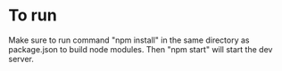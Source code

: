 # To run

Make sure to run command "npm install" in the same directory as package.json to build node modules.
Then "npm start" will start the dev server.


